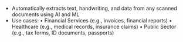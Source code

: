 - Automatically extracts text, handwriting, and data from any scanned documents using AI and ML
- Use cases: • Financial Services (e.g., invoices, financial reports) • Healthcare (e.g., medical records, insurance claims) • Public Sector (e.g., tax forms, ID documents, passports)